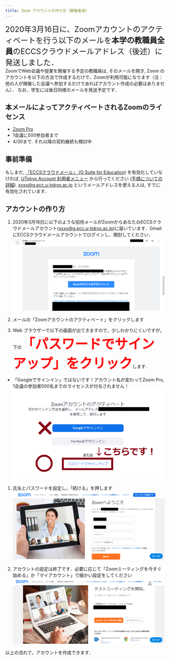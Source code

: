 ```yaml
---
title: Zoom アカウントの作り方（開催者用）
---
```


<span style="font-size:1.5rem">2020年3月16日に、Zoomアカウントのアクティベートを行う以下のメールを**本学の教職員全員**のECCSクラウドメールアドレス（後述）に発送しました．</span>  
ZoomでWeb会議や授業を開催する予定の教職員は, そのメールを開き, Zoom のアカウントを以下の方法で作成するだけで、Zoomが利用可能になります（注：他の人が開催した会議へ参加するだけであればアカウント作成の必要はありません）．
なお、学生には後日同様のメールを発送予定です．

## 本メールによってアクティベートされるZoomのライセンス

 * [Zoom Pro](https://www.zoom.us/pricing/?zcid=2502&creative=372836060623&keyword=%2Bzoom%20%E8%A8%98%E9%8C%B2&matchtype=b&network=g&device=c&gclid=Cj0KCQjwx7zzBRCcARIsABPRscOD9-6-XKTSyUy5gK7SieIY89abNP-_0OcXGIezRfUuLq-BCwSJfCAaAiN9EALw_wcB)
 * 1会議に500参加者まで
 * 4/30まで. それ以降の契約継続も検討中

## 事前準備

もしまだ, <a href="https://www.ecc.u-tokyo.ac.jp/announcement/2016/02/08_2116.html" target="_blank">「ECCSクラウドメール」 (G Suite for Education)</a> を有効化していなければ, <a href="https://utacm.adm.u-tokyo.ac.jp/webmtn/LoginServlet" target="_blank">UTokyo Account 利用者メニュー</a> から行ってください (<a href="https://www.ecc.u-tokyo.ac.jp/announcement/2016/04/01_2159.html" target="_blank">手順についての詳細</a>). xxxx@g.ecc.u-tokyo.ac.jp というメールアドレスを使える人は, すでに有効化されています．

## アカウントの作り方

1. 2020年3月16日に以下のような招待メールがZoomからあなたのECCSクラウドメールアカウント(xxxx@g.ecc.u-tokyo.ac.jp)に届いています．GmailにECCSクラウドメールアカウントでログインし、開封してください．
  ![](img/zoom_account_email.png)  


1. メールの「Zoomアカウントのアクティベート」をクリックします  
  
1. Web ブラウザーで以下の画面が出てきますので，少しわかりにくいですが，下の<span style="font-size:3em;color:red;font-weight:bold">「パスワードでサインアップ」をクリック</span>します．  
  * 「Googleでサインイン」ではないです！アカウント名が変わってZoom Pro, 1会議の参加者500名までのライセンスが付与されません！  
  ![](img/zoom_account_browser1.png)
  
1. 氏名とパスワードを設定し，「続ける」を押します  
  ![](img/zoom_account_browser2.png)
  
1. アカウントの設定は終了です．必要に応じて「Zoomミーティングを今すぐ始める」か「マイアカウント」で細かい設定をしてください  
  ![](img/zoom_account_browser3.png)
  
  
以上の流れで，アカウントを作成できます．
